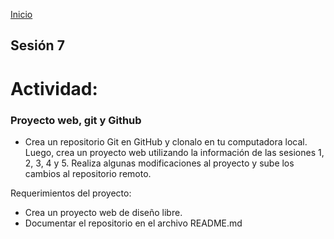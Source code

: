 <!-- No borrar o modificar -->
[Inicio](./index.md)

## Sesión 7 


<!-- Su documentación aquí -->



# Actividad:

### Proyecto web, git y Github

- Crea un repositorio Git en GitHub y clonalo en tu computadora local. Luego, crea un proyecto web utilizando la información de las sesiones 1, 2, 3, 4 y 5. Realiza algunas modificaciones al proyecto y sube los cambios al repositorio remoto.

Requerimientos del proyecto:

- Crea un proyecto web de diseño libre.
- Documentar el repositorio en el archivo README.md



